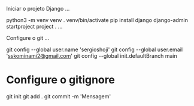 Iniciar o projeto Django
...

python3 -m venv venv
. venv/bin/activate
pip install django
django-admin startproject project .
...

Configure o git
...

git config --global user.name 'sergioshoji'
git config --global user.email 'sskominami2@gmail.com'
git config --global init.defaultBranch main
# Configure o gitignore
git init
git add .
git commit -m 'Mensagem'
